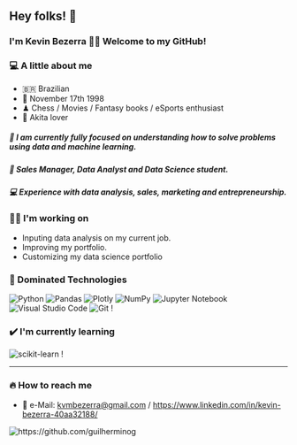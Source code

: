 ## Hey folks! 🧐

### I'm Kevin Bezerra 🤘🏻 Welcome to my GitHub!

### 💻 A little about me
 - 🇧🇷 Brazilian
 - 👶 November 17th 1998
 - ♟ Chess / Movies / Fantasy books / eSports enthusiast
 - 🐩 Akita lover 

##### 👊 I am currently fully focused on understanding how to solve problems using data and machine learning.
#####  💼 Sales Manager, Data Analyst and Data Science student. 
#####  💻 Experience with data analysis, sales, marketing and entrepreneurship.


###  👨‍💻 I'm working on

 - Inputing data analysis on my current job.
 - Improving my portfolio.
 - Customizing my data science portfolio


### 📁 Dominated Technologies

![Python](https://img.shields.io/badge/python-3670A0?style=for-the-badge&logo=python&logoColor=ffdd54) ![Pandas](https://img.shields.io/badge/pandas-%23150458.svg?style=for-the-badge&logo=pandas&logoColor=white) ![Plotly](https://img.shields.io/badge/Plotly-%233F4F75.svg?style=for-the-badge&logo=plotly&logoColor=white) ![NumPy](https://img.shields.io/badge/numpy-%23013243.svg?style=for-the-badge&logo=numpy&logoColor=white) ![Jupyter Notebook](https://img.shields.io/badge/jupyter-%23FA0F00.svg?style=for-the-badge&logo=jupyter&logoColor=white) ![Visual Studio Code](https://img.shields.io/badge/Visual%20Studio%20Code-0078d7.svg?style=for-the-badge&logo=visual-studio-code&logoColor=white) ![Git](https://img.shields.io/badge/git-%23F05033.svg?style=for-the-badge&logo=git&logoColor=white) ! 

### ✔️ I'm currently learning

![scikit-learn](https://img.shields.io/badge/scikit--learn-%23F7931E.svg?style=for-the-badge&logo=scikit-learn&logoColor=white) !
 
---

### 🔥 How to reach me
 
 - 📧 e-Mail:               kvmbezerra@gmail.com / https://www.linkedin.com/in/kevin-bezerra-40aa32188/
  
 <img src="https://komarev.com/ghpvc/?username=iguilherminog" alt="https://github.com/guilherminog" />
